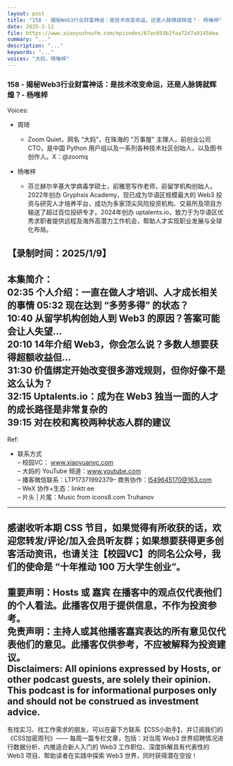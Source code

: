 ```yaml
---
layout: post
title: "158 - 揭秘Web3行业财富神话：是技术改变命运，还是人脉铸就辉煌？- 杨唯梓"
date: 2025-2-12
file: https://www.xiaoyuzhoufm.com/episodes/67ac693b2faa72d7a8145dea
summary: "..."
description: "..."
keywords: "..."
voices: "大妈，杨唯梓"
---
```


### 158 - 揭秘Web3行业财富神话：是技术改变命运，还是人脉铸就辉煌？- 杨唯梓

Voices:

- 周琦
  + Zoom Quiet，网名 “大妈”，在珠海的 "万事屋" 主理人，前创业公司 CTO，是中国 Python 用户组以及一系列各种技术社区创始人，以及图书创作人。X：@zoomq

- 杨唯梓
  + 芬兰赫尔辛基大学病毒学硕士，前雅思写作老师，前留学机构创始人。2022年创办 Gryphsis Academy，现已成为华语区规模最大的 Web3 投资与研究人才培养平台，成功为多家顶尖风险投资机构、交易所及项目方输送了超过百位投研专才。2024年创办 uptalents.io，致力于为华语区优秀求职者提供远程及海外高潜力工作机会，帮助人才实现职业发展与全球化布局。

【录制时间：2025/1/9】  
---------------------------------------------------  
本集简介：  
02:35 个人介绍：一直在做人才培训、人才成长相关的事情 
05:32 现在达到 “多劳多得” 的状态？  
10:40 从留学机构创始人到 Web3 的原因？答案可能会让人失望...  
20:10 14年介绍 Web3，你会怎么说？多数人想要获得超额收益但...  
31:30 价值绑定开始改变很多游戏规则，但你好像不是这么认为？  
32:15 Uptalents.io：成为在 Web3 独当一面的人才的成长路径是非常复杂的  
39:15 对在校和离校两种状态人群的建议    
---------------------------------------------------  
Ref:
   + 联系方式  
– 校园VC： www.xiaoyuanvc.com  
– 大妈的 YouTube 频道：www.youtube.com  
– 播客微信联系：LTP17371992379– 商务协作：l549645170@163.com  
– WeX 协作+生态：linktr.ee  
– 片头 | 片尾：Music from icons8.com Truhanov  
---------------------------------------------------  
感谢收听本期 CSS 节目，如果觉得有所收获的话，欢迎您转发/评论/加入会员听友群；如果想要获得更多创客活动资讯，也请关注【校园VC】的同名公众号，我们的使命是 “十年推动 100 万大学生创业”。  
---------------------------------------------------  
重要声明：Hosts 或 嘉宾 在播客中的观点仅代表他们的个人看法。此播客仅用于提供信息，不作为投资参考。   
免责声明：主持人或其他播客嘉宾表达的所有意见仅代表他们的意见。此播客仅供参考，不应被解释为投资建议。  
Disclaimers: All opinions expressed by Hosts, or other podcast guests, are solely their opinion. This podcast is for informational purposes only and should not be construed as investment advice.  
---------------------------------------------------  
有找实习、找工作需求的朋友，可以在最下方联系【CSS小助手】，并订阅我们的《CSS加密周刊》—— 每周一篇专栏文章，包括：对当周 Web3 世界招聘情况进行数据分析、内推适合新人入门的 Web3 工作职位、深度拆解具有代表性的 Web3 项目、帮助读者在实践中探索 Web3 世界，同时获得潜在空投！

